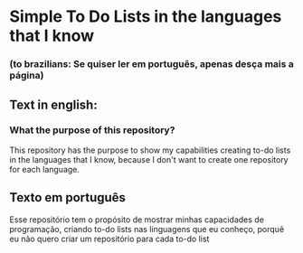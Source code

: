 # Simple To Do Lists in the languages that I know
### (to brazilians: Se quiser ler em português, apenas desça mais a página)

## Text in english:

### What the purpose of this repository?

This repository has the purpose to show my capabilities creating to-do lists in the languages that I know, because I don't want to create one repository for each language.

## Texto em português

Esse repositório tem o propósito de mostrar minhas capacidades de programação, criando to-do lists nas linguagens que eu conheço, porquê eu não quero criar um repositório para cada to-do list